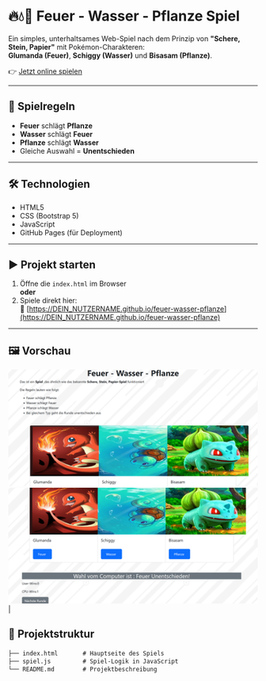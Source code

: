 # 🔥💧🌿 Feuer - Wasser - Pflanze Spiel

Ein simples, unterhaltsames Web-Spiel nach dem Prinzip von **"Schere, Stein, Papier"** mit Pokémon-Charakteren:  
**Glumanda (Feuer)**, **Schiggy (Wasser)** und **Bisasam (Pflanze)**.

👉 [Jetzt online spielen](https://DEIN_NUTZERNAME.github.io/feuer-wasser-pflanze)

---

## 📜 Spielregeln

- **Feuer** schlägt **Pflanze**
- **Wasser** schlägt **Feuer**
- **Pflanze** schlägt **Wasser**
- Gleiche Auswahl = **Unentschieden**

---

## 🛠️ Technologien

- HTML5
- CSS (Bootstrap 5)
- JavaScript
- GitHub Pages (für Deployment)

---

## ▶️ Projekt starten

1. Öffne die `index.html` im Browser  
   **oder**  
2. Spiele direkt hier:  
   🔗 [https://DEIN_NUTZERNAME.github.io/feuer-wasser-pflanze](https://DEIN_NUTZERNAME.github.io/feuer-wasser-pflanze)

---

## 🖼️ Vorschau


 ![Startansicht](bild1.png) 
![Ergebnis](bild2.png) |


## 📂 Projektstruktur

```text
├── index.html       # Hauptseite des Spiels
├── spiel.js         # Spiel-Logik in JavaScript
└── README.md        # Projektbeschreibung
